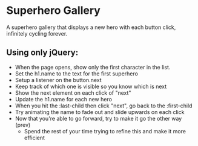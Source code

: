 # Superhero Gallery

A superhero gallery that displays a new hero with each button click, infinitely cycling forever.

## Using only jQuery:

- When the page opens, show only the first character in the list.
- Set the h1.name to the text for the first superhero
- Setup a listener on the button.next
- Keep track of which one is visible so you know which is next
- Show the next element on each click of "next"
- Update the h1.name for each new hero
- When you hit the :last-child then click "next", go back to the :first-child
- Try animating the name to fade out and slide upwards on each click
- Now that you're able to go forward, try to make it go the other way (prev)
	- Spend the rest of your time trying to refine this and make it more efficient

